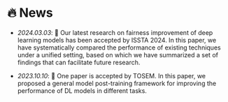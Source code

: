 # 🔥 News

- *2024.03.03*: 🎉 Our latest research on fairness improvement of deep learning models has been accepted by ISSTA 2024. In this paper, we have systematically compared the performance of existing techniques under a unified setting, based on which we have summarized a set of findings that can facilitate future research.

- *2023.10.10*: 🎉 One paper is accepted by TOSEM. In this paper, we proposed a general model post-training framework for improving the performance of DL models in different tasks.

